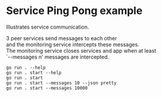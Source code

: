 # Service Ping Pong example

Illustrates service communication.

3 peer services send messages to each other  
and the monitoring service intercepts these messages.  
The monitoring service closes services and app when at least  
`--messages n' messages are intercepted.

```shell
go run . --help
go run . start --help
go run . start
go run . start --messages 10 --json pretty
go run . start --messages 10000
```
